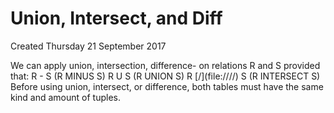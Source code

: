 # Union, Intersect, and Diff
Created Thursday 21 September 2017

We can apply union, intersection, difference- on relations R and S provided that:
R - S (R MINUS S)
R U S (R UNION S)
R [/\](file:////) S (R INTERSECT S)
Before using union, intersect, or difference, both tables must have the same kind and amount of tuples.



